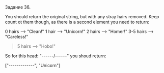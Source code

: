 Задание 36.

You should return the original string, but with any stray hairs removed. Keep count ot them though, as there is a second element you need to return:

0 hairs --> "Clean!"
1 hair --> "Unicorn!"
2 hairs --> "Homer!"
3-5 hairs --> "Careless!"
>5 hairs --> "Hobo!"

So for this head: "------/------" you shoud return:

["-------------", "Unicorn"]